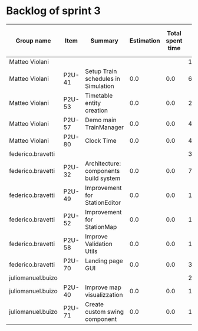 # Backlog of sprint 3
|Group name       |Item  |Summary                               |Estimation|Total spent time|Spent time|27 Jan 2025 00:00|28 Jan 2025 00:00|29 Jan 2025 00:00|30 Jan 2025 00:00|31 Jan 2025 00:00|
|-----------------|------|--------------------------------------|----------|----------------|----------|-----------------|-----------------|-----------------|-----------------|-----------------|
|Matteo Violani   |      |                                      |          |                |17.416666666666668|4.0              |1.0              |0.0              |1.5              |3.0              |
|Matteo Violani   |P2U-41|Setup Train schedules in Simulation   |0.0       |0.0             |6.666666666666667|                 |                 |                 |                 |3.0              |
|Matteo Violani   |P2U-53|Timetable entity creation             |0.0       |0.0             |2.5       |                 |1.0              |                 |1.5              |                 |
|Matteo Violani   |P2U-57|Demo main TrainManager                |0.0       |0.0             |4.0       |4.0              |                 |                 |                 |                 |
|Matteo Violani   |P2U-80|Clock Time                            |0.0       |0.0             |4.25      |                 |                 |                 |                 |                 |
|federico.bravetti|      |                                      |          |                |32.5      |3.0              |3.0              |4.0              |2.0              |0.0              |
|federico.bravetti|P2U-32|Architecture: components build system |0.0       |0.0             |7.5       |                 |3.0              |2.5              |                 |                 |
|federico.bravetti|P2U-49|Improvement for StationEditor         |0.0       |0.0             |19.5      |3.0              |                 |                 |                 |                 |
|federico.bravetti|P2U-52|Improvement for StationMap            |0.0       |0.0             |1.0       |                 |                 |                 |                 |                 |
|federico.bravetti|P2U-58|Improve Validation Utils              |0.0       |0.0             |1.0       |                 |                 |                 |                 |                 |
|federico.bravetti|P2U-70|Landing page GUI                      |0.0       |0.0             |3.5       |                 |                 |1.5              |2.0              |                 |
|juliomanuel.buizo|      |                                      |          |                |22.5      |4.0              |3.0              |5.0              |4.5              |3.0              |
|juliomanuel.buizo|P2U-40|Improve map visualizzation            |0.0       |0.0             |10.0      |4.0              |                 |                 |                 |3.0              |
|juliomanuel.buizo|P2U-71|Create custom swing component         |0.0       |0.0             |12.5      |                 |3.0              |5.0              |4.5              |                 |
